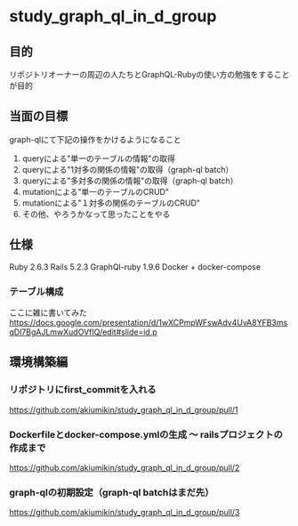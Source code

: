 # study_graph_ql_in_d_group

## 目的
リポジトリオーナーの周辺の人たちとGraphQL-Rubyの使い方の勉強をすることが目的  

## 当面の目標
graph-qlにて下記の操作をかけるようになること  
1. queryによる"単一のテーブルの情報"の取得
1. queryによる"1対多の関係の情報"の取得（graph-ql batch）
1. queryによる"多対多の関係の情報"の取得（graph-ql batch）
1. mutationによる"単一のテーブルのCRUD"
1. mutationによる"１対多の関係のテーブルのCRUD"
1. その他、やろうかなって思ったことをやる

## 仕様

Ruby 2.6.3
Rails 5.2.3
GraphQl-ruby 1.9.6
Docker + docker-compose

### テーブル構成
ここに雑に書いてみた
https://docs.google.com/presentation/d/1wXCPmpWFswAdv4UvA8YFB3msqDl7BgAJLmwXudOVfIQ/edit#slide=id.p

## 環境構築編

### リポジトリにfirst_commitを入れる
https://github.com/akiumikin/study_graph_ql_in_d_group/pull/1

### Dockerfileとdocker-compose.ymlの生成 〜 railsプロジェクトの作成まで
https://github.com/akiumikin/study_graph_ql_in_d_group/pull/2

### graph-qlの初期設定（graph-ql batchはまだ先）
https://github.com/akiumikin/study_graph_ql_in_d_group/pull/3
